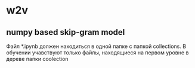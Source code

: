 # w2v
## numpy based skip-gram model

Файл *.ipynb должен находиться в одной папке с папкой collections. 
В обучении учавствуют только файлы, находящиеся на первом уровне в дереве папки coolection
